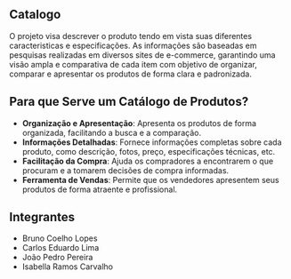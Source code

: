 ## Catalogo

O projeto visa descrever o produto tendo em vista suas diferentes caracteristicas e especificações. As informações são baseadas em pesquisas realizadas em diversos sites de e-commerce, garantindo uma visão ampla e comparativa de cada item com objetivo de organizar, comparar e apresentar os produtos de forma clara e padronizada.

## Para que Serve um Catálogo de Produtos?

* **Organização e Apresentação**: Apresenta os produtos de forma organizada, facilitando a busca e a comparação.
* **Informações Detalhadas**: Fornece informações completas sobre cada produto, como descrição, fotos, preço, especificações técnicas, etc.
* **Facilitação da Compra**: Ajuda os compradores a encontrarem o que procuram e a tomarem decisões de compra informadas.
* **Ferramenta de Vendas**: Permite que os vendedores apresentem seus produtos de forma atraente e profissional.

## Integrantes
- Bruno Coelho Lopes
- Carlos Eduardo Lima
- João Pedro Pereira
- Isabella Ramos Carvalho
